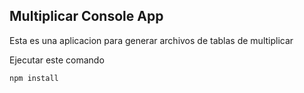 ## Multiplicar Console App

Esta es una aplicacion para generar archivos de tablas de multiplicar

Ejecutar este comando 

````
npm install
````